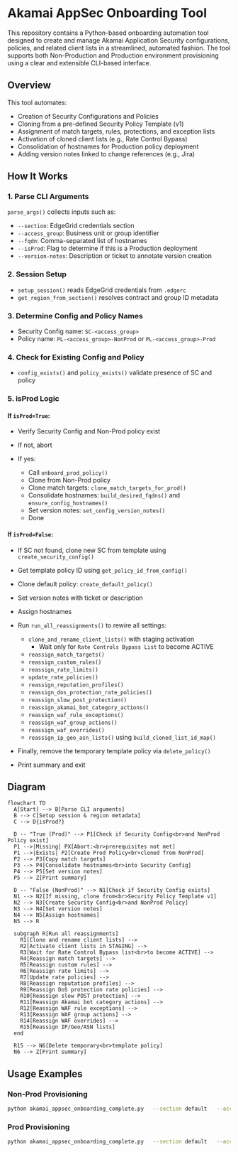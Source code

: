 # Akamai AppSec Onboarding Tool

This repository contains a Python-based onboarding automation tool designed to create and manage Akamai Application Security configurations, policies, and related client lists in a streamlined, automated fashion. The tool supports both Non-Production and Production environment provisioning using a clear and extensible CLI-based interface.

## Overview

This tool automates:

* Creation of Security Configurations and Policies
* Cloning from a pre-defined Security Policy Template (v1)
* Assignment of match targets, rules, protections, and exception lists
* Activation of cloned client lists (e.g., Rate Control Bypass)
* Consolidation of hostnames for Production policy deployment
* Adding version notes linked to change references (e.g., Jira)

## How It Works

### 1. Parse CLI Arguments

`parse_args()` collects inputs such as:

* `--section`: EdgeGrid credentials section
* `--access_group`: Business unit or group identifier
* `--fqdn`: Comma-separated list of hostnames
* `--isProd`: Flag to determine if this is a Production deployment
* `--version-notes`: Description or ticket to annotate version creation

### 2. Session Setup

* `setup_session()` reads EdgeGrid credentials from `.edgerc`
* `get_region_from_section()` resolves contract and group ID metadata

### 3. Determine Config and Policy Names

* Security Config name: `SC-<access_group>`
* Policy name: `PL-<access_group>-NonProd` or `PL-<access_group>-Prod`

### 4. Check for Existing Config and Policy

* `config_exists()` and `policy_exists()` validate presence of SC and policy

### 5. isProd Logic

#### If `isProd=True`:

* Verify Security Config and Non-Prod policy exist
* If not, abort
* If yes:

  * Call `onboard_prod_policy()`
  * Clone from Non-Prod policy
  * Clone match targets: `clone_match_targets_for_prod()`
  * Consolidate hostnames: `build_desired_fqdns()` and `ensure_config_hostnames()`
  * Set version notes: `set_config_version_notes()`
  * Done

#### If `isProd=False`:

* If SC not found, clone new SC from template using `create_security_config()`
* Get template policy ID using `get_policy_id_from_config()`
* Clone default policy: `create_default_policy()`
* Set version notes with ticket or description
* Assign hostnames
* Run `run_all_reassignments()` to rewire all settings:

  * `clone_and_rename_client_lists()` with staging activation
    * Wait only for `Rate Controls Bypass List` to become ACTIVE
  * `reassign_match_targets()`
  * `reassign_custom_rules()`
  * `reassign_rate_limits()`
  * `update_rate_policies()`
  * `reassign_reputation_profiles()`
  * `reassign_dos_protection_rate_policies()`
  * `reassign_slow_post_protection()`
  * `reassign_akamai_bot_category_actions()`
  * `reassign_waf_rule_exceptions()`
  * `reassign_waf_group_actions()`
  * `reassign_waf_overrides()`
  * `reassign_ip_geo_asn_lists()` using `build_cloned_list_id_map()`

* Finally, remove the temporary template policy via `delete_policy()`
* Print summary and exit

## Diagram

```mermaid
flowchart TD
  A[Start] --> B[Parse CLI arguments]
  B --> C[Setup session & region metadata]
  C --> D{isProd?}

  D -- "True (Prod)" --> P1[Check if Security Config<br>and NonProd Policy exist]
  P1 -->|Missing| PX[Abort:<br>prerequisites not met]
  P1 -->|Exists| P2[Create Prod Policy<br>cloned from NonProd]
  P2 --> P3[Copy match targets]
  P3 --> P4[Consolidate hostnames<br>into Security Config]
  P4 --> P5[Set version notes]
  P5 --> Z[Print summary]

  D -- "False (NonProd)" --> N1[Check if Security Config exists]
  N1 --> N2[If missing, clone from<br>Security Policy Template v1]
  N2 --> N3[Create Security Config<br>and NonProd Policy]
  N3 --> N4[Set version notes]
  N4 --> N5[Assign hostnames]
  N5 --> R

  subgraph R[Run all reassignments]
    R1[Clone and rename client lists] --> 
    R2[Activate client lists in STAGING] --> 
    R3[Wait for Rate Control Bypass list<br>to become ACTIVE] --> 
    R4[Reassign match targets] --> 
    R5[Reassign custom rules] --> 
    R6[Reassign rate limits] --> 
    R7[Update rate policies] --> 
    R8[Reassign reputation profiles] --> 
    R9[Reassign DoS protection rate policies] --> 
    R10[Reassign slow POST protection] --> 
    R11[Reassign Akamai bot category actions] --> 
    R12[Reassign WAF rule exceptions] --> 
    R13[Reassign WAF group actions] --> 
    R14[Reassign WAF overrides] --> 
    R15[Reassign IP/Geo/ASN lists]
  end

  R15 --> N6[Delete temporary<br>template policy]
  N6 --> Z[Print summary]
```

## Usage Examples

### Non-Prod Provisioning

```bash
python akamai_appsec_onboarding_complete.py   --section default   --access_group HSBC   --fqdn app.dev.hsbc.com   --version-notes "WAFAUTOJSD-1192"   --isProd false
```

### Prod Provisioning

```bash
python akamai_appsec_onboarding_complete.py   --section default   --access_group HSBC   --fqdn app.prod.hsbc.com   --version-notes "WAFAUTOJSD-1192"   --isProd true
```